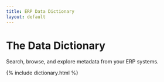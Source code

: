 ```yaml
---
title: ERP Data Dictionary
layout: default
---
```


# The Data Dictionary

Search, browse, and explore metadata from your ERP systems.

{% include dictionary.html %}

